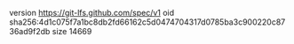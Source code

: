 version https://git-lfs.github.com/spec/v1
oid sha256:4d1c075f7a1bc8db2fd66162c5d0474704317d0785ba3c900220c8736ad9f2db
size 14669

